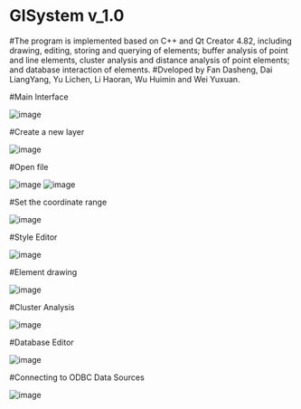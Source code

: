 # GISystem v_1.0 
#The program is implemented based on C++ and Qt Creator 4.82, including drawing, editing, storing and querying of elements; buffer analysis of point and line elements, cluster analysis and distance analysis of point elements; and database interaction of elements.
#Dveloped by Fan Dasheng, Dai LiangYang, Yu Lichen, Li Haoran, Wu Huimin and Wei Yuxuan.

#Main Interface

![image](https://user-images.githubusercontent.com/67225400/224527153-4eb7876e-18e9-411f-a814-08982215261d.png)

#Create a new layer

![image](https://user-images.githubusercontent.com/67225400/224527174-cc43c3f2-cdc1-4748-b890-152aa6c09a2b.png)

#Open file

![image](https://user-images.githubusercontent.com/67225400/224527191-a9f515c6-44f4-4931-b879-f74f0bf1ba42.png)
![image](https://user-images.githubusercontent.com/67225400/224527200-ed7f7c12-9045-48a4-a63c-545395dde56a.png)

#Set the coordinate range

![image](https://user-images.githubusercontent.com/67225400/224527213-0bf23936-ad66-4346-ab92-1ee6d943374a.png)

#Style Editor

![image](https://user-images.githubusercontent.com/67225400/224527237-62655d59-a20f-407b-ae26-bfac7d92759e.png)

#Element drawing

![image](https://user-images.githubusercontent.com/67225400/224527345-7320bcfb-403f-424a-9e4a-a8f381d51b51.png)

#Cluster Analysis

![image](https://user-images.githubusercontent.com/67225400/224527595-ec7e679b-05fc-4a61-b3b1-7807522aa80f.png)

#Database Editor

![image](https://user-images.githubusercontent.com/67225400/224527680-ef58adbc-f591-404f-939e-557d97b71976.png)

#Connecting to ODBC Data Sources

![image](https://user-images.githubusercontent.com/67225400/224527685-474c3ebb-8d17-4271-ad09-219a78d984b3.png)
